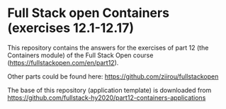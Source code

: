 # Full Stack open Containers (exercises 12.1-12.17)

This repository contains the answers for the exercises of part 12 (the Containers module)
of the Full Stack Open course (https://fullstackopen.com/en/part12).

Other parts could be found here: https://github.com/ziirou/fullstackopen

The base of this repository (application template) is downloaded from https://github.com/fullstack-hy2020/part12-containers-applications

